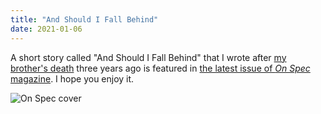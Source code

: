 ```yaml
---
title: "And Should I Fall Behind"
date: 2021-01-06
---
```


A short story called "And Should I Fall Behind" that I wrote
after [my brother's death](@root/2018/03/20/goodbye-jeff/) three years ago
is featured in [the latest issue of *On Spec* magazine](https://onspecmag.wpcomstaging.com/2021/01/06/issue-115-coming-soon/).
I hope you enjoy it.

<img src="@root/files/2021/on-spec-winter-2021.jpg" alt="On Spec cover" class="centered">
